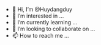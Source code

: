 - 👋 Hi, I’m @Huydangduy
- 👀 I’m interested in ...
- 🌱 I’m currently learning ...
- 💞️ I’m looking to collaborate on ...
- 📫 How to reach me ...

<!---
Huydangduy/Huydangduy is a ✨ special ✨ repository because its `README.md` (this file) appears on your GitHub profile.
You can click the Preview link to take a look at your changes.
--->
